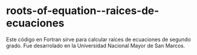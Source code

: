 # roots-of-equation--raices-de-ecuaciones

Este código en Fortran sirve para calcular raíces de ecuaciones de segundo grado. Fue desarrolado en la Universidad Nacional Mayor de San Marcos.

